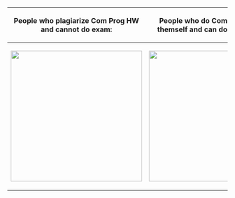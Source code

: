 <table>
 <thead>
  <th>
    <p class="table-title" align="center">People who plagiarize Com Prog HW and cannot do exam:</p>
  </th>
  <th>
    <p class="table-title" align="center">People who do Com Prog HW by themself and can do exam easily:</p>
  </th>
 </thead>
 <tbody>
  <td>
    <p align="center">
      <img src="https://c.tenor.com/Fs9txj8k2HoAAAAd/fraz-bradford.gif" height=300 />
    </p>
  </td>
  <td>
    <p align="center">
      <img src="https://c.tenor.com/epNMHGvRyHcAAAAd/gigachad-chad.gif" height=300 />
    </p>
  </td>
 </tbody>
</table>
